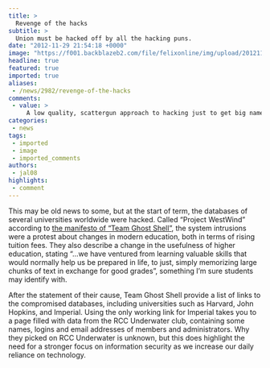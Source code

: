 ```yaml
---
title: >
  Revenge of the hacks
subtitle: >
  Union must be hacked off by all the hacking puns.
date: "2012-11-29 21:54:18 +0000"
image: "https://f001.backblazeb2.com/file/felixonline/img/upload/201211292153-tna08-screen-shot-2012-11-29-at-17.52.09.png"
headline: true
featured: true
imported: true
aliases:
 - /news/2982/revenge-of-the-hacks
comments:
 - value: >
     A low quality, scattergun approach to hacking just to get big names to appear on a list. These kinds of data dumps can be produced automatically by pointing a SQL Injection tool at a domain name, where it will systematically attack every point of user input looking for vulnerabilities. <br> <br>They've obviously not even checked for the value of some of the data extracted, as the University of Bristol's "hacked" data dump shows a very uninteresting (and small) set of species diversity data. <br> <br>Hardly a groundbreaking attack.
categories:
 - news
tags:
 - imported
 - image
 - imported_comments
authors:
 - jal08
highlights:
 - comment
---
```


This may be old news to some, but at the start of term, the databases of several universities worldwide were hacked. Called “Project WestWind” according to [the manifesto of “Team Ghost Shell”](http://pastebin.com/AQWhu8Ek), the system intrusions were a protest about changes in modern education, both in terms of rising tuition fees. They also describe a change in the usefulness of higher education, stating “…we have ventured from learning valuable skills that would normally help us be prepared in life, to just, simply memorizing large chunks of text in exchange for good grades”, something I’m sure students may identify with.

After the statement of their cause, Team Ghost Shell provide a list of links to the compromised databases, including universities such as Harvard, John Hopkins, and Imperial. Using the only working link for Imperial takes you to a page filled with data from the RCC Underwater club, containing some names, logins and email addresses of members and administrators. Why they picked on RCC Underwater is unknown, but this does highlight the need for a stronger focus on information security as we increase our daily reliance on technology.
